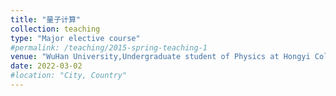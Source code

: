 ```yaml
---
title: "量子计算"
collection: teaching
type: "Major elective course"
#permalink: /teaching/2015-spring-teaching-1
venue: "WuHan University,Undergraduate student of Physics at Hongyi College, Class of 2020"
date: 2022-03-02
#location: "City, Country"
---
```

